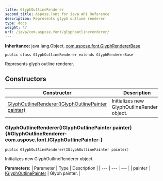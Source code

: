 ```yaml
---
title: GlyphOutlineRenderer
second_title: Aspose.Font for Java API Reference
description: Represents glyph outline renderer.
type: docs
weight: 47
url: /java/com.aspose.font/glyphoutlinerenderer/
---
```

**Inheritance:**
java.lang.Object, [com.aspose.font.GlyphRendererBase](../../com.aspose.font/glyphrendererbase)
```
public class GlyphOutlineRenderer extends GlyphRendererBase
```

Represents glyph outline renderer.
## Constructors

| Constructor | Description |
| --- | --- |
| [GlyphOutlineRenderer(IGlyphOutlinePainter painter)](#GlyphOutlineRenderer-com.aspose.font.IGlyphOutlinePainter-) | Initializes new  GlyphOutlineRenderer  object. |
### GlyphOutlineRenderer(IGlyphOutlinePainter painter) {#GlyphOutlineRenderer-com.aspose.font.IGlyphOutlinePainter-}
```
public GlyphOutlineRenderer(IGlyphOutlinePainter painter)
```


Initializes new  GlyphOutlineRenderer  object.

**Parameters:**
| Parameter | Type | Description |
| --- | --- | --- |
| painter | [IGlyphOutlinePainter](../../com.aspose.font/iglyphoutlinepainter) | Glyph painter. |

